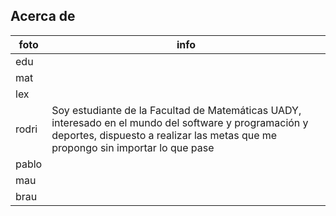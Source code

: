 ## Acerca de

|foto| info|
|--|--|
|edu | |
|mat | |
|lex | |
|rodri | Soy estudiante de la Facultad de Matemáticas UADY, interesado en el mundo del software y programación y deportes, dispuesto a realizar las metas que me propongo sin importar lo que pase |
|pablo | |
|mau | |
|brau | |


